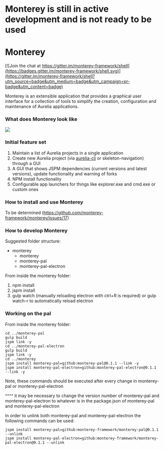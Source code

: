# Monterey is still in active development and is not ready to be used

# Monterey

[![Join the chat at https://gitter.im/monterey-framework/shell](https://badges.gitter.im/monterey-framework/shell.svg)](https://gitter.im/monterey-framework/shell?utm_source=badge&utm_medium=badge&utm_campaign=pr-badge&utm_content=badge)

Monterey is an extensible application that provides a graphical user interface for a collection of tools to simplify the creation, configuration and maintenance of Aurelia applications.

### What does Monterey look like
![](http://i.imgur.com/XfG3lvP.png)

### Initial feature set
1. Maintain a list of Aurelia projects in a single application
2. Create new Aurelia project (via [aurelia-cli](https://github.com/aurelia/cli) or skeleton-navigation) through a GUI
3. A GUI that shows JSPM dependencies (current versions and latest versions), update functionality and warning of forks
4. NPM install functionality
5. Configurable app launchers for things like explorer.exe and cmd.exe or custom ones

### How to install and use Monterey
To be determined (https://github.com/monterey-framework/monterey/issues/17)

### How to develop Monterey
Suggested folder structure:
- monterey
   - monterey
   - monterey-pal
   - monterey-pal-electron

From inside the monterey folder:

1. npm install
2. jspm install
3. gulp watch (manually reloading electron with ctrl+R is required) or gulp watch-r to automatically reload electron


### Working on the pal
From inside the monterey folder:

```
cd ../monterey-pal
gulp build
jspm link -y
cd ../monterey-pal-electron
gulp build
jspm link -y
cd ../monterey
jspm install monterey-pal=github:monterey-pal@0.1.1 --link -y
jspm install monterey-pal-electron=github:monterey-pal-electron@0.1.1 --link -y
```

Note, these commands should be executed after every change in monterey-pal or monterey-pal-electron

^^^^ it may be necessary to change the version number of monterey-pal and monterey-pal-electron to whatever is in the package.json of monterey-pal and monterey-pal-electron


In order to unlink both monterey-pal and monterey-pal-electron the following commands can be used:

```
jspm install monterey-pal=github:monterey-framework/monterey-pal@0.1.1 --unlink
jspm install monterey-pal-electron=github:monterey-framework/monterey-pal-electron@0.1.1 --unlink
```
